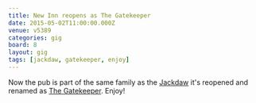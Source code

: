 ```yaml
---
title: New Inn reopens as The Gatekeeper
date: 2015-05-02T11:00:00.000Z
venue: v5389
categories: gig
board: 8
layout: gig
tags: [jackdaw, gatekeeper, enjoy]
---
```

Now the pub is part of the same family as the <a href="/wiki/jackdaw">Jackdaw</a> it's reopened and renamed as <a href="/wiki/gatekeeper">The Gatekeeper</a>. Enjoy!